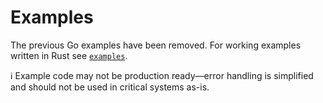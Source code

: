 # Examples

The previous Go examples have been removed. For working examples written in Rust see [`examples`](../examples).

:information_source: Example code may not be production ready—error handling is simplified and should not be used in critical systems as-is.
